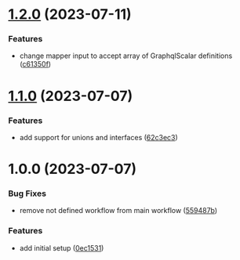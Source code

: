 # [1.2.0](https://github.com/gastromatic/graphql-transform-scalars/compare/v1.1.0...v1.2.0) (2023-07-11)


### Features

* change mapper input to accept array of GraphqlScalar definitions ([c61350f](https://github.com/gastromatic/graphql-transform-scalars/commit/c61350f020eae1febb18c14c503341b33b8b7b5b))

# [1.1.0](https://github.com/gastromatic/graphql-transform-scalars/compare/v1.0.0...v1.1.0) (2023-07-07)


### Features

* add support for unions and interfaces ([62c3ec3](https://github.com/gastromatic/graphql-transform-scalars/commit/62c3ec303b1479af3b4306a5ec6f0ac9151d3c02))

# 1.0.0 (2023-07-07)


### Bug Fixes

* remove not defined workflow from main workflow ([559487b](https://github.com/gastromatic/graphql-transform-scalars/commit/559487b31790c8cc7f425d951528ca49483c9af5))


### Features

* add initial setup ([0ec1531](https://github.com/gastromatic/graphql-transform-scalars/commit/0ec15312fa7fbedfce5ba49435ffc3e72f8d1f86))
